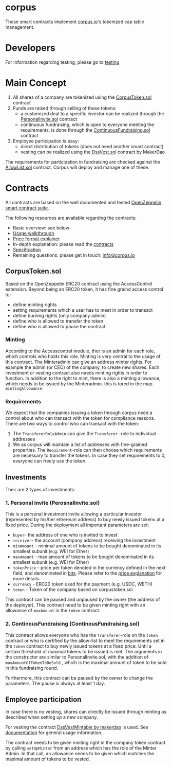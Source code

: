 # corpus

These smart contracts implement [corpus.io](https://corpus.io/)'s tokenized cap table management.

# Developers
For information regarding testing, please go to [testing](docs/testing.md)

#  Main Concept
1. All shares of a company are tokenized using the [CorpusToken.sol](contracts/CorpusToken.sol) contract
2. Funds are raised through selling of these tokens:
    - a customized deal to a specific investor can be realized through the [PersonalInvite.sol](contracts/archive/PersonalInvite.sol) contract
    - continuous fundraising, which is open to everyone meeting the requirements, is done through the [ContinuousFundraising.sol](contracts/ContinuousFundraising.sol) contract
3. Employee participation is easy:
    - direct distribution of tokens (does not need another smart contract)
    - vesting can be realized using the [DssVest.sol](https://github.com/makerdao/dss-vest/blob/master/src/DssVest.sol) contract by MakerDao

The requirements for participation in fundraising are checked against the [AllowList.sol](contracts/AllowList.sol) contract. Corpus will deploy and manage one of these.
# Contracts

All contracts are based on the well documented and tested [OpenZeppelin smart contract suite](https://docs.openzeppelin.com/contracts/4.x/).

The following resources are available regarding the contracts:
- Basic overview: see below
- [Usage walkthrough](docs/using_the_contracts.md)
- [Price format explainer](docs/price.md)
- In-depth explanation: please read the [contracts](contracts/)
- [Specification](docs/specification.md)  
- Remaining questions: please get in touch: [info@corpus.io](mailto:info@corpus.io)

## CorpusToken.sol

Based on the OpenZeppelin ERC20 contract using the AccessControl extension.
Beyond being an ERC20 token, it has fine graind access control to:
* define minting rights
* setting requirements which a user has to meet in order to transact
* define burning rights (only company admin)
* define who is allowed to transfer the token
* define who is allowed to pause the contract

### Minting
According to the Accesscontrol module, ther is an admin for each role, which controls who holds this role. Minting is very central to the usage of this contract. The Minteradmin can give an address minter rights. For example the admin (or CEO) of the company, to create new shares.
Each investment or vesting contract also needs minting rights in order to function. 
In addition to the right to mint, there is also a minting allowance, which needs to be issued by the Minteradmin. this is tored in the map `mintingAllowance`

### Requirements
We expect that the companies issuing a token through corpus need a control about who can transact with the token for compliance reasons.
There are two ways to control who can transact with the token:
1. The `TransfererRoleAdmin` can give the `Transferer` -role to individual addresses
2. We as corpus will maintain a list of addresses with fine-grained properties. The `Requirement`-role can then choose which requirements are necessary to transfer the tokens. In case they set requirements to 0, everyone can freely use the token.

## Investments

Their are 2 types of investments:

### 1. Personal invite (PerosnalInvite.sol)

This is a personal investment invite allowing a particular investor (represented by his/her ethereum address) to buy newly issued tokens at a fixed price.
During the deployment all important parameters are set:
* `buyer`-  the address of one who is invited to invest
* `receiver`- the account (company address) receiving the investment
* `minAmount` - minimal amount of tokens to be bought denominated in its smallest subunit (e.g. WEI for Ether)
* `maxAmount` - max amount of tokens to be bought denominated in its smallest subunit (e.g. WEI for Ether)
* `tokenPrice` - price per token denoted in the currency defined in the next field, and denominated in [bits](https://docs.openzeppelin.com/contracts/2.x/crowdsales#crowdsale-rate). Please refer to the [price explanation](docs/price.md) for more details.
* `currency` - ERC20 token used for the payment (e.g. USDC, WETH)
* `token` - Token of the company based on corpustoken.sol

This contract can be paused and unpaused by the owner (the address of the deployer).
This contract need to be given minting right with an allowance of `maxAmount` in the `token` contract.

### 2. ContinousFundraising (ContinousFundraising.sol)

This contract allows everyone who has the `Transferer`-role on the `token` contract or who is certified by the allow-list to meet the requirements set in the `token` contract to buy newly issued tokens at a fixed price. Until a certain threshold of maximal tokens to be issued is met.
The arguments in the constructor are similar to PersonalInvite.sol, with the addition of `maxAmountOfTokenToBeSold` , which is the maximal amount of token to be sold in this fundraising round.

Furthermore, this contract can be paused by the owner to change the parameters. The pause is always at least 1 day. 

## Employee participation

In case there is no vesting, shares can directly be issued through minting as described when setting up a new company.

For vesting the contract [DssVestMintable by makerdao](https://github.com/makerdao/dss-vest/blob/master/src/DssVest.sol)  is used. See [documentation](https://github.com/makerdao/dss-vest) for general usage information.

The contract needs to be given minting right in the company token contract by calling ``setUpMinter`` from an address which has the role of the Minter Admin. In that call, an allowance needs to be given which matches the maximal amount of tokens to be vested.